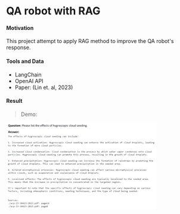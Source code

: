 # QA robot with RAG

#### Motivation
This project attempt to apply RAG method to improve the QA robot's response.

#### Tools and Data
* LangChain
* OpenAI API
* Paper: (Lin et. al, 2023)

#### Result
> Demo:

<img src="./Demo.png" width="80%" height="80%"/>
